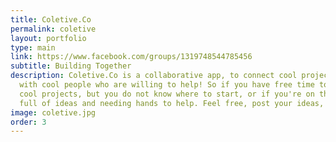 ```yaml
---
title: Coletive.Co
permalink: coletive
layout: portfolio
type: main
link: https://www.facebook.com/groups/1319748544785456
subtitle: Building Together
description: Coletive.Co is a collaborative app, to connect cool projects / ideas
  with cool people who are willing to help! So if you have free time to help with
  cool projects, but you do not know where to start, or if you're on the other side,
  full of ideas and needing hands to help. Feel free, post your ideas, or come help!
image: coletive.jpg
order: 3
---
```



